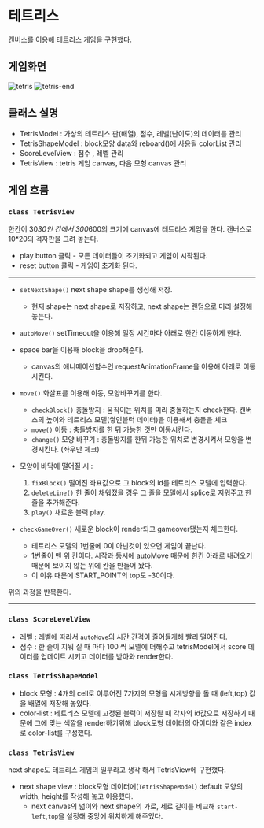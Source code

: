 # 테트리스

캔버스를 이용해 테트리스 게임을 구현했다.

## 게임화면

![tetris](https://user-images.githubusercontent.com/67357426/101119646-22caa200-362f-11eb-93f4-013580c856f6.PNG)
![tetris-end](https://user-images.githubusercontent.com/67357426/101119652-24946580-362f-11eb-9b95-a772b6e1b4d8.PNG)

## 클래스 설명

- TetrisModel : 가상의 테트리스 판(배열), 점수, 레벨(난이도)의 데이터를 관리
- TetrisShapeModel : block모양 data와 reboard()에 사용될 colorList 관리
- ScoreLevelView : 점수 , 레벨 관리
- TetrisView : tetris 게임 canvas, 다음 모형 canvas 관리

## 게임 흐름

### `class TetrisView`

한칸이 30*30인 칸에서 300*600의 크기에 canvas에 테트리스 게임을 한다. 캔버스로 10\*20의 격자판을 그려 놓는다.

- play button 클릭 - 모든 데이터들이 초기화되고 게임이 시작된다.
- reset button 클릭 - 게임이 초기화 된다.

---

- `setNextShape()` next shape shape를 생성해 저장.
  - 현재 shape는 next shape로 저장하고, next shape는 랜덤으로 미리 설정해 놓는다.
- `autoMove()` setTimeout을 이용해 일정 시간마다 아래로 한칸 이동하게 한다.
- space bar을 이용해 block을 drop해준다.

  - canvas의 애니메이션함수인 requestAnimationFrame을 이용해 아래로 이동시킨다.

- `move()` 화살표를 이용해 이동, 모양바꾸기를 한다.

  - `checkBlock()` 충돌방지 : 움직이는 위치를 미리 충돌하는지 check한다.
    캔버스의 높이와 테트리스 모델(쌓인블럭 데이터)을 이용해서 충돌을 체크
  - `move()` 이동 : 충돌방지를 한 뒤 가능한 것만 이동시킨다.
  - `change()` 모양 바꾸기 : 충돌방지를 한뒤 가능한 위치로 변경시켜서 모양을 변경시킨다. (좌우만 체크)

- 모양이 바닥에 떨어질 시 :

  1. `fixBlock()` 떨어진 좌표값으로 그 block의 id를 테트리스 모델에 입력한다.
  2. `deleteLine()` 한 줄이 채워졌을 경우 그 줄을 모델에서 splice로 지워주고 한줄을 추가해준다.
  3. `play()` 새로운 블럭 play.

- `checkGameOver()` 새로운 block이 render되고 gameover됐는지 체크한다.
  - 테트리스 모델의 1번줄에 0이 아닌것이 있으면 게임이 끝난다.
  - 1번줄이 맨 위 칸이다. 시작과 동시에 autoMove 때문에 한칸 아래로 내려오기
    때문에 보이지 않는 위에 칸을 만들어 놨다.
  - 이 이유 때문에 START_POINT의 top도 -30이다.

위의 과정을 반복한다.

---

### `class ScoreLevelView`

- 레벨 : 레벨에 따라서 `autoMove`의 시간 간격이 줄어들게해 빨리 떨어진다.
- 점수 : 한 줄이 지워 질 때 마다 100 씩 모델에 더해주고 tetrisModel에서 score 데이터를 업데이트 시키고 데이터를 받아와 render한다.

### `class TetrisShapeModel`

- block 모형 : 4개의 cell로 이루어진 7가지의 모형을 시계방향을 돌 때 (left,top) 값을
  배열에 저장해 놓았다.
- color-list : 테트리스 모델에 고정된 블럭이 저장될 때 각자의 id값으로 저장하기 때문에
  그에 맞는 색깔을 render하기위해 block모형 데이터의 아이디와 같은 index로
  color-list를 구성했다.

### `class TetrisView`

next shape도 테트리스 게임의 일부라고 생각 해서 TetrisView에 구현했다.

- next shape view : block모형 데이터에(`TetrisShapeModel`) default 모양의 width, height를 작성해 놓고 이용했다.
  - next canvas의 넓이와 next shape의 가로, 세로 길이를 비교해 `start-left`,`top`을 설정해 중앙에 위치하게 해주었다.
